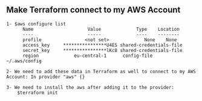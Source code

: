 ## Make Terraform connect to my AWS Account
    1- $aws configure list
          Name                    Value             Type    Location
          ----                    -----             ----    --------
          profile                <not set>             None    None
          access_key     ****************U4ES shared-credentials-file
          secret_key     ****************lKc8 shared-credentials-file
          region             eu-central-1      config-file    ~/.aws/config

    2- We need to add these data in Terraform as well to connect to my AWS Account: In provider "aws" {}

    3- We need to install the aws after adding it to the provider:
        $terraform init